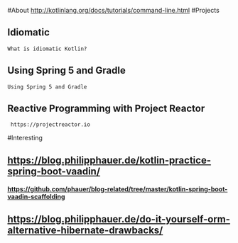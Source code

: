 #About
http://kotlinlang.org/docs/tutorials/command-line.html
#Projects
## Idiomatic
	What is idiomatic Kotlin?
## Using Spring 5 and Gradle
	Using Spring 5 and Gradle
## Reactive Programming with Project Reactor
	 https://projectreactor.io
	 

#Interesting
## https://blog.philipphauer.de/kotlin-practice-spring-boot-vaadin/
#### https://github.com/phauer/blog-related/tree/master/kotlin-spring-boot-vaadin-scaffolding
## https://blog.philipphauer.de/do-it-yourself-orm-alternative-hibernate-drawbacks/